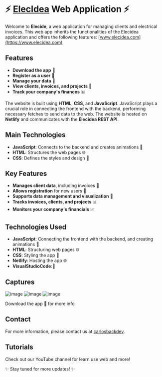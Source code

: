 # ⚡ [ElecIdea](https://www.elecidea.com) Web Application ⚡

Welcome to **Elecide**, a web application for managing clients and electrical invoices. This web app inherits the functionalities of the Elecidea application and offers the following features: [www.elecidea.com](https://www.elecidea.com)

## Features
- **Download the app** 📲
- **Register as a user** 👥
- **Manage your data** 💾
- **View clients, invoices, and projects** 📑
- **Track your company's finances** 📊

The website is built using **HTML**, **CSS**, and **JavaScript**. JavaScript plays a crucial role in connecting the frontend with the backend, performing necessary fetches to send data to the web. The website is hosted on **Netlify** and communicates with the **Elecidea REST API**.

## Main Technologies
- **JavaScript**: Connects to the backend and creates animations 🔄
- **HTML**: Structures the web pages 🌐
- **CSS**: Defines the styles and design 🎨

## Key Features
- **Manages client data**, including invoices 📑
- **Allows registration** for new users 📝
- **Supports data management and visualization** 💾
- **Tracks invoices, clients, and projects** 📊
- **Monitors your company's financials** 📈

## Technologies Used
- **JavaScript**: Connecting the frontend with the backend, and creating animations 🔄
- **HTML**: Structuring web pages 🌐
- **CSS**: Styling the app 🎨
- **Netlify**: Hosting the app 🌐
- **VisualStudioCode**:📝

## Captures
![image](https://github.com/user-attachments/assets/2616bc1c-3b68-4a02-943d-7cec50835d24)
![image](https://github.com/user-attachments/assets/ff1f853e-3fcc-4292-b629-86afd27a4500)
![image](https://github.com/user-attachments/assets/4c73962e-dacb-4be7-ba18-b9d78797ba44)




Download the app 📲
for more info 

## Contact
For more information, please contact us at [carlosbackdev](https://carlosbackdev.com).

## Tutorials
Check out our YouTube channel for learn use web and more!


✨ Stay tuned for more updates! ✨

